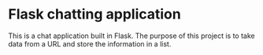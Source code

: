 # Flask chatting application

This is a chat application built in Flask. The purpose of this project is to take data from a URL and store the information in a list.
